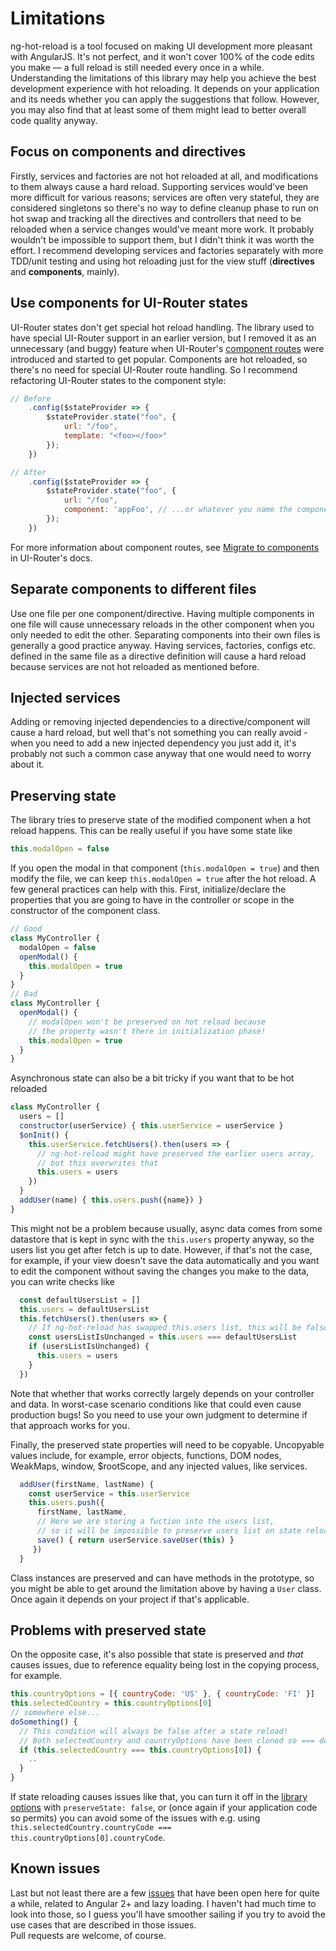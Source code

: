 # Limitations

ng-hot-reload is a tool focused on making UI development more pleasant with
AngularJS. It's not perfect, and it won't cover 100% of the code edits you
make — a full reload is still needed every once in a while. Understanding the
limitations of this library may help you achieve the best development
experience with hot reloading. It depends on your application and its needs
whether you can apply the suggestions that follow. However, you may also find
that at least some of them might lead to better overall code quality anyway.

## Focus on components and directives
Firstly, services and factories are not hot reloaded at all, and
modifications to them always cause a hard reload. Supporting services
would've been more difficult for various reasons; services are often very
stateful, they are considered singletons so there's no way to define cleanup
phase to run on hot swap and tracking all the directives and controllers that
need to be reloaded when a service changes would've meant more work. It
probably wouldn't be impossible to support them, but I didn't think it was
worth the effort. I recommend developing services and factories separately
with more TDD/unit testing and using hot reloading just for the view stuff
(**directives** and **components**, mainly).

## Use components for UI-Router states
UI-Router states don't get special hot reload handling. The library used to
have special UI-Router support in an earlier version, but I removed it as an
unnecessary (and buggy) feature when UI-Router's [component routes](https://ui-router.github.io/guide/ng1/route-to-component)
were introduced and started to get popular. Components are hot reloaded, so
there's no need for special UI-Router route handling. So I recommend
refactoring UI-Router states to the component style:
```javascript
// Before 
    .config($stateProvider => {
        $stateProvider.state("foo", {
            url: "/foo",
            template: "<foo></foo>"
        });
    })

// After 
    .config($stateProvider => {
        $stateProvider.state("foo", {
            url: "/foo",
            component: 'appFoo', // ...or whatever you name the component
        });
    })
```
For more information about component routes, see
[Migrate to components](https://ui-router.github.io/guide/ng1/route-to-component#migrate-to-components)
in UI-Router's docs.

## Separate components to different files
Use one file per one component/directive. Having multiple components in one
file will cause unnecessary reloads in the other component when you only
needed to edit the other. Separating components into their own files is
generally a good practice anyway. Having services, factories, configs etc.
defined in the same file as a directive definition will cause a hard reload
because services are not hot reloaded as mentioned before.

## Injected services
Adding or removing injected dependencies to a directive/component will cause a
hard reload, but well that's not something you can really avoid - when you
need to add a new injected dependency you just add it, it's probably not such
a common case anyway that one would need to worry about it.

## Preserving state
The library tries to preserve state of the modified component when a hot
reload happens. This can be really useful if you have some state like
```javascript
this.modalOpen = false
```
If you open the modal in that component (`this.modalOpen = true`) and then
modify the file, we can keep `this.modalOpen = true` after the hot reload. A
few general practices can help with this. First, initialize/declare the
properties that you are going to have in the controller or scope in
the constructor of the component class.
```javascript
// Good
class MyController {
  modalOpen = false
  openModal() {
    this.modalOpen = true
  }
}
// Bad
class MyController {
  openModal() {
    // modalOpen won't be preserved on hot reload because
    // the property wasn't there in initialization phase!
    this.modalOpen = true
  }
}
```
Asynchronous state can also be a bit tricky if you want that to be hot
reloaded
```javascript
class MyController {
  users = []
  constructor(userService) { this.userService = userService }
  $onInit() {
    this.userService.fetchUsers().then(users => {
      // ng-hot-reload might have preserved the earlier users array,
      // but this overwrites that
      this.users = users
    })
  }
  addUser(name) { this.users.push({name}) }
}
```
This might not be a problem because usually, async data comes from some
datastore that is kept in sync with the `this.users` property anyway, so the
users list you get after fetch is up to date. However, if that's not the
case, for example, if your view doesn't save the data automatically and you
want to edit the component without saving the changes you make to the data,
you can write checks like
```javascript
  const defaultUsersList = []
  this.users = defaultUsersList
  this.fetchUsers().then(users => {
    // If ng-hot-reload has swapped this.users list, this will be false
    const usersListIsUnchanged = this.users === defaultUsersList
    if (usersListIsUnchanged) {
      this.users = users
    }
  })
```
Note that whether that works correctly largely depends on your controller and
data. In worst-case scenario conditions like that could even cause production
bugs! So you need to use your own judgment to determine if that approach
works for you.

Finally, the preserved state properties will need to be copyable. Uncopyable
values include, for example, error objects, functions, DOM nodes, WeakMaps,
window, $rootScope, and any injected values, like services.
```javascript
  addUser(firstName, lastName) {
    const userService = this.userService
    this.users.push({
      firstName, lastName,
      // Here we are storing a fuction into the users list,
      // so it will be impossible to preserve users list on state reload.
      save() { return userService.saveUser(this) }
     })
  }
```
Class instances are preserved and can have methods in the prototype, so you
might be able to get around the limitation above by having a `User` class.
Once again it depends on your project if that's applicable.

## Problems with preserved state
On the opposite case, it's also possible that state is preserved and _that_
causes issues, due to reference equality being lost in the copying process,
for example.

```javascript
this.countryOptions = [{ countryCode: 'US' }, { countryCode: 'FI' }]
this.selectedCountry = this.countryOptions[0]
// somewhere else...
doSomething() {
  // This condition will always be false after a state reload!
  // Both selectedCountry and countryOptions have been cloned so === doesn't work anymore.
  if (this.selectedCountry === this.countryOptions[0]) {
    ..
  }
}
```
If state reloading causes issues like that, you can turn it off in the
[library options](https://github.com/noppa/ng-hot-reload#client-options) with
`preserveState: false`, or (once again if your application code so permits)
you can avoid some of the issues with e.g. using
`this.selectedCountry.countryCode === this.countryOptions[0].countryCode`.

## Known issues
Last but not least there are a few
[issues](https://github.com/noppa/ng-hot-reload/issues) that have been open
here for quite a while, related to Angular 2+ and lazy loading. I haven't had
much time to look into those, so I guess you'll have smoother sailing if you
try to avoid the use cases that are described in those issues.  
Pull requests are welcome, of course.

